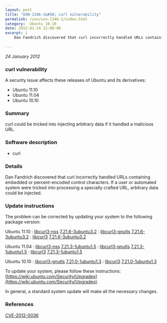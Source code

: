 ```yaml
---
layout: post
title: "USN-1346-1&#58; curl vulnerability"
permalink: /usn/usn-1346-1/index.html
category:  Ubuntu 10.10
date: 2012-01-24 12:00:00
excerpt: |
    Dan Fandrich discovered that curl incorrectly handled URLs containing embedded or percent-encoded control characters. If a user or automated system were tricked into processing a specially crafted URL, arbitrary data could be injected. 
    
--- 
```

 
 

*24 January 2012*

### curl vulnerability

A security issue affects these releases of Ubuntu and its derivatives:

* Ubuntu 11.10
* Ubuntu 11.04
* Ubuntu 10.10

### Summary

curl could be tricked into injecting arbitrary data if it handled a malicious URL.

### Software description

* curl 

### Details

Dan Fandrich discovered that curl incorrectly handled URLs containing embedded or percent-encoded control characters. If a user or automated system were tricked into processing a specially crafted URL, arbitrary data could be injected. 

### Update instructions

The problem can be corrected by updating your system to the following package version:

Ubuntu 11.10
 : [libcurl3-nss](https://launchpad.net/ubuntu/+source/curl) <span> [7.21.6-3ubuntu3.2](https://launchpad.net/ubuntu/+source/curl/7.21.6-3ubuntu3.2) </span> 
 : [libcurl3-gnutls](https://launchpad.net/ubuntu/+source/curl) <span> [7.21.6-3ubuntu3.2](https://launchpad.net/ubuntu/+source/curl/7.21.6-3ubuntu3.2) </span> 
 : [libcurl3](https://launchpad.net/ubuntu/+source/curl) <span> [7.21.6-3ubuntu3.2](https://launchpad.net/ubuntu/+source/curl/7.21.6-3ubuntu3.2) </span> 

Ubuntu 11.04
 : [libcurl3-nss](https://launchpad.net/ubuntu/+source/curl) <span> [7.21.3-1ubuntu1.5](https://launchpad.net/ubuntu/+source/curl/7.21.3-1ubuntu1.5) </span> 
 : [libcurl3-gnutls](https://launchpad.net/ubuntu/+source/curl) <span> [7.21.3-1ubuntu1.5](https://launchpad.net/ubuntu/+source/curl/7.21.3-1ubuntu1.5) </span> 
 : [libcurl3](https://launchpad.net/ubuntu/+source/curl) <span> [7.21.3-1ubuntu1.5](https://launchpad.net/ubuntu/+source/curl/7.21.3-1ubuntu1.5) </span> 

Ubuntu 10.10
 : [libcurl3-gnutls](https://launchpad.net/ubuntu/+source/curl) <span> [7.21.0-1ubuntu1.3](https://launchpad.net/ubuntu/+source/curl/7.21.0-1ubuntu1.3) </span> 
 : [libcurl3](https://launchpad.net/ubuntu/+source/curl) <span> [7.21.0-1ubuntu1.3](https://launchpad.net/ubuntu/+source/curl/7.21.0-1ubuntu1.3) </span> 

To update your system, please follow these instructions: [https://wiki.ubuntu.com/Security/Upgrades](https://wiki.ubuntu.com/Security/Upgrades).

In general, a standard system update will make all the necessary changes. 

### References

 
 [CVE-2012-0036](http://people.ubuntu.com/~ubuntu-security/cve/CVE-2012-0036)
 

